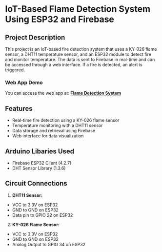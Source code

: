 # IoT-Based Flame Detection System Using ESP32 and Firebase
## Project Description
This project is an IoT-based fire detection system that uses a KY-026 flame sensor, a DHT11 temperature sensor, and an ESP32 module to detect fire and monitor temperature. The data is sent to Firebase in real-time and can be accessed through a web interface. If a fire is detected, an alert is triggered.

### Web App Demo
You can access the web app at: **[Flame Detection System](https://flamedetectionsystem-311e7.web.app/)**

## Features
- Real-time fire detection using a KY-026 flame sensor
- Temperature monitoring with a DHT11 sensor
- Data storage and retrieval using Firebase
- Web interface for data visualization

## Arduino Libaries Used
- Firebase ESP32 Client (4.2.7)
- DHT Sensor Library (1.3.6)

## Circuit Connections
1. **DHT11 Sensor:**
  - VCC to 3.3V on ESP32
  - GND to GND on ESP32
  - Data pin to GPIO 22 on ESP32
2. **KY-026 Flame Sensor:**
  - VCC to 3.3V on ESP32
  - GND to GND on ESP32
  - Analog Output to GPIO 34 on ESP32
